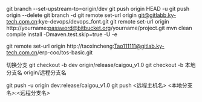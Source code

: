 git branch --set-upstream-to=origin/dev 
git push origin HEAD -u
git push origin --delete
git branch -d 
git remote set-url origin git@gitlabb.ky-tech.com.cn:kye-devops/devops_font.git
git remote set-url origin http://yourname:password@bitbucket.org/yourname/project.git
mvn clean compile install -Dmaven.test.skip=true -U -e

git remote set-url origin http://taoxincheng:Tao111111@gitlab.ky-tech.com.cn/erp-coo/tos-basic.git


切换分支
git checkout -b dev origin/release/caigou_v1.0
git checkout -b 本地分支名 origin/远程分支名

git push -u origin dev:release/caigou_v1.0
git push <远程主机名> <本地分支名>:<远程分支名>